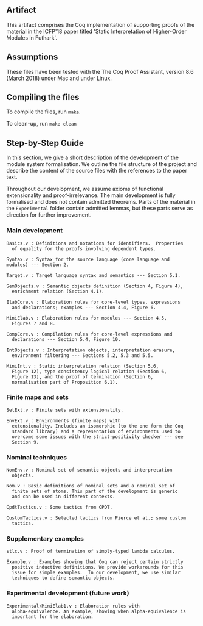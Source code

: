 ## Artifact

This artifact comprises the Coq implementation of supporting proofs of
the material in the ICFP'18 paper titled 'Static Interpretation of
Higher-Order Modules in Futhark'.

## Assumptions

These files have been tested with the The Coq Proof Assistant, version
8.6 (March 2018) under Mac and under Linux.

## Compiling the files

To compile the files, run `make`.

To clean-up, run `make clean`

## Step-by-Step Guide

In this section, we give a short description of the development of the
module system formalisation. We outline the file structure of the
project and describe the content of the source files with the
references to the paper text.

Throughout our development, we assume axioms of functional
extensionality and proof-irrelevance. The main development is fully
formalised and does not contain admitted theorems. Parts of the
material in the `Experimental` folder contain admitted lemmas,
but these parts serve as direction for further improvement.

### Main development

    Basics.v : Definitions and notations for identifiers.  Properties
      of equality for the proofs involving dependent types.

    Syntax.v : Syntax for the source language (core language and
    modules) --- Section 2.

    Target.v : Target language syntax and semantics --- Section 5.1.

    SemObjects.v : Semantic objects definition (Section 4, Figure 4),
      enrichment relation (Section 4.1).

    ElabCore.v : Elaboration rules for core-level types, expressions
      and declarations; examples --- Section 4.4, Figure 6.

    MiniElab.v : Elaboration rules for modules --- Section 4.5,
      Figures 7 and 8.

    CompCore.v : Compilation rules for core-level expressions and
      declarations --- Section 5.4, Figure 10.

    IntObjects.v : Interpretation objects, interpretation erasure,
      environment filtering --- Sections 5.2, 5.3 and 5.5.

    MiniInt.v : Static interpretation relation (Section 5.6,
      Figure 12), type consistency logical relation (Section 6,
      Figure 13), and the proof of termination (Section 6,
      normalisation part of Proposition 6.1).

### Finite maps and sets

    SetExt.v : Finite sets with extensionality.

    EnvExt.v : Environments (finite maps) with
      extensionality. Includes an isomorphic (to the one form the Coq
      standard library) and a representation of environments used to
      overcome some issues with the strict-positivity checker --- see
      Section 9.

### Nominal techniques

    NomEnv.v : Nominal set of semantic objects and interpretation
      objects.

    Nom.v : Basic definitions of nominal sets and a nominal set of
      finite sets of atoms. This part of the development is generic
      and can be used in different contexts.

    CpdtTactics.v : Some tactics from CPDT.

    CustomTactics.v : Selected tactics from Pierce et al.; some custom
      tactics.

### Supplementary examples

    stlc.v : Proof of termination of simply-typed lambda calculus.

    Example.v : Examples showing that Coq can reject certain strictly
      positive inductive definitions. We provide workarounds for this
      issue for simple examples.  In our development, we use similar
      techniques to define semantic objects.

### Experimental development (future work)

    Experimental/MiniElab1.v : Elaboration rules with
      alpha-equivalence. An example, showing when alpha-equivalence is
      important for the elaboration.
